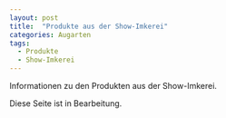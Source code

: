```yaml
---
layout: post
title:  "Produkte aus der Show-Imkerei"
categories: Augarten
tags:
  - Produkte
  - Show-Imkerei
---
```


Informationen zu den Produkten aus der Show-Imkerei.

Diese Seite ist in Bearbeitung.